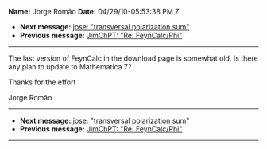 **Name:** Jorge Romão
**Date:** 04/29/10-05:53:38 PM Z

  - **Next message:** [jose: "transversal polarization sum"](0604.html)
  - **Previous message:** [JimChPT: "Re: FeynCalc/Phi"](0602.html)

-----

The last version of FeynCalc in the download page is somewhat old. Is
there any plan to update to Mathematica 7?  

Thanks for the effort  

Jorge Romão  

-----

  - **Next message:** [jose: "transversal polarization sum"](0604.html)
  - **Previous message:** [JimChPT: "Re: FeynCalc/Phi"](0602.html)

-----

